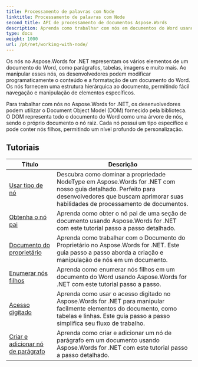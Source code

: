 ```yaml
---
title: Processamento de palavras com Node
linktitle: Processamento de palavras com Node
second_title: API de processamento de documentos Aspose.Words
description: Aprenda como trabalhar com nós em documentos do Word usando Aspose.Words for .NET. Tutoriais detalhados com exemplos de código.
type: docs
weight: 1000
url: /pt/net/working-with-node/
---
```

Os nós no Aspose.Words for .NET representam os vários elementos de um documento do Word, como parágrafos, tabelas, imagens e muito mais. Ao manipular esses nós, os desenvolvedores podem modificar programaticamente o conteúdo e a formatação de um documento do Word. Os nós fornecem uma estrutura hierárquica ao documento, permitindo fácil navegação e manipulação de elementos específicos.

Para trabalhar com nós no Aspose.Words for .NET, os desenvolvedores podem utilizar o Document Object Model (DOM) fornecido pela biblioteca. O DOM representa todo o documento do Word como uma árvore de nós, sendo o próprio documento o nó raiz. Cada nó possui um tipo específico e pode conter nós filhos, permitindo um nível profundo de personalização.

 ## Tutoriais
| Título | Descrição |
| --- | --- |
| [Usar tipo de nó](./use-node-type/) | Descubra como dominar a propriedade NodeType em Aspose.Words for .NET com nosso guia detalhado. Perfeito para desenvolvedores que buscam aprimorar suas habilidades de processamento de documentos. |
| [Obtenha o nó pai](./get-parent-node/) | Aprenda como obter o nó pai de uma seção de documento usando Aspose.Words for .NET com este tutorial passo a passo detalhado. |
| [Documento do proprietário](./owner-document/) | Aprenda como trabalhar com o Documento do Proprietário no Aspose.Words for .NET. Este guia passo a passo aborda a criação e manipulação de nós em um documento. |
| [Enumerar nós filhos](./enumerate-child-nodes/) | Aprenda como enumerar nós filhos em um documento do Word usando Aspose.Words for .NET com este tutorial passo a passo. |
| [Acesso digitado](./typed-access/) | Aprenda como usar o acesso digitado no Aspose.Words for .NET para manipular facilmente elementos do documento, como tabelas e linhas. Este guia passo a passo simplifica seu fluxo de trabalho. |
| [Criar e adicionar nó de parágrafo](./create-and-add-paragraph-node/) | Aprenda como criar e adicionar um nó de parágrafo em um documento usando Aspose.Words for .NET com este tutorial passo a passo detalhado. |